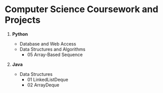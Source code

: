 # Computer Science Coursework and Projects

01. **Python**

	- Database and Web Access
	- Data Structures and Algorithms
		- 05 Array-Based Sequence
	
02. **Java**
	- Data Structures
		- 01 LinkedListDeque
		- 02 ArrayDeque
